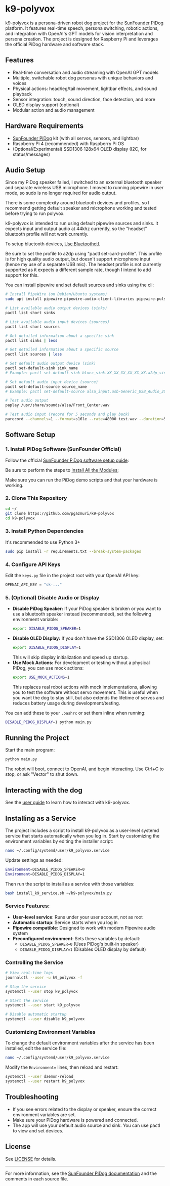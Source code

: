 # k9-polyvox

k9-polyvox is a persona-driven robot dog project for the [SunFounder PiDog](https://www.sunfounder.com/products/pidog) platform. It features real-time speech, persona switching, robotic actions, and integration with OpenAI's GPT models for vision interpretation and persona creation. The project is designed for Raspberry Pi and leverages the official PiDog hardware and software stack.

## Features

- Real-time conversation and audio streaming with OpenAI GPT models
- Multiple, switchable robot dog personas with unique behaviors and voices
- Physical actions: head/leg/tail movement, lightbar effects, and sound playback
- Sensor integration: touch, sound direction, face detection, and more
- OLED display support (optional)
- Modular action and audio management

## Hardware Requirements

- [SunFounder PiDog](https://www.sunfounder.com/products/pidog) kit (with all servos, sensors, and lightbar)
- Raspberry Pi 4 (recommended) with Raspberry Pi OS
- (Optional/Experimental) SSD1306 128x64 OLED display (I2C, for status/messages)

## Audio Setup

Since my PiDog speaker failed, I switched to an external bluetooth speaker and separate wireless USB microphone. I moved to running pipewire in user mode, so sudo is no longer required for audio output.

There is some complexity around bluetooth devices and profiles, so I recommend getting default speaker and microphone working and tested before trying to run polyvox.

k9-polyvox is intended to run using default pipewire sources and sinks. It expects input and output audio at 44khz currently, so the "headset" bluetooth profile will not work currently.

To setup bluetooth devices, [Use Bluetoothctl](https://www.makeuseof.com/manage-bluetooth-linux-with-bluetoothctl/).

Be sure to set the profile to a2dp using "pactl set-card-profile". This profile is for high quality audio output, but doesn't support microphone input (hence my use of a separate USB mic). 
The headset profile is not currently supported as it expects a different sample rate, though I intend to add support for this.

You can install pipewire and set default sources and sinks using the cli:

```sh
# Install PipeWire (on Debian/Ubuntu systems)
sudo apt install pipewire pipewire-audio-client-libraries pipewire-pulse

# List available audio output devices (sinks)
pactl list short sinks

# List available audio input devices (sources)
pactl list short sources

# Get detailed information about a specific sink
pactl list sinks | less

# Get detailed information about a specific source
pactl list sources | less

# Set default audio output device (sink)
pactl set-default-sink sink_name
# Example: pactl set-default-sink bluez_sink.XX_XX_XX_XX_XX_XX.a2dp_sink

# Set default audio input device (source)
pactl set-default-source source_name
# Example: pactl set-default-source alsa_input.usb-Generic_USB_Audio_200901010001-00.mono-fallback

# Test audio output
paplay /usr/share/sounds/alsa/Front_Center.wav

# Test audio input (record for 5 seconds and play back)
parecord --channels=1 --format=s16le --rate=48000 test.wav --duration=5 && paplay test.wav
```

## Software Setup

### 1. Install PiDog Software (SunFounder Official)

Follow the official [SunFounder PiDog software setup guide](https://pidog.rtfd.io/):

Be sure to perform the steps to [Install All the Modules](https://docs.sunfounder.com/projects/pidog/en/latest/python/python_start/install_all_modules.html);

Make sure you can run the PiDog demo scripts and that your hardware is working.

### 2. Clone This Repository

```sh
cd ~/
git clone https://github.com/pgazmuri/k9-polyvox
cd k9-polyvox
```

### 3. Install Python Dependencies

It's recommended to use Python 3+

```sh
sudo pip install -r requirements.txt --break-system-packages
```

### 4. Configure API Keys

Edit the `keys.py` file in the project root with your OpenAI API key:

```python
OPENAI_API_KEY = "sk-..."
```

### 5. (Optional) Disable Audio or Display

- **Disable PiDog Speaker:** If your PiDog speaker is broken or you want to use a bluetooth speaker instead (recommended), set the following environment variable:
  ```sh
  export DISABLE_PIDOG_SPEAKER=1
  ```
- **Disable OLED Display:** If you don't have the SSD1306 OLED display, set:
  ```sh
  export DISABLE_PIDOG_DISPLAY=1
  ```
  This will skip display initialization and speed up startup.
- **Use Mock Actions:** For development or testing without a physical PiDog, you can use mock actions:
  ```sh
  export USE_MOCK_ACTIONS=1
  ```
  This replaces real robot actions with mock implementations, allowing you to test the software without servo movement. This is useful when you want the dog to stay still, but also extends the lifetime of servos and reduces battery usage during development/testing.

You can add these to your `.bashrc` or set them inline when running:

```sh
DISABLE_PIDOG_DISPLAY=1 python main.py
```

## Running the Project

Start the main program:

```sh
python main.py
```

The robot will boot, connect to OpenAI, and begin interacting. Use Ctrl+C to stop, or ask "Vector" to shut down.

## Interacting with the dog

See the [user guide](USING_K9-POLYVOX.md) to learn how to interact with k9-polyvox.

## Installing as a Service

The project includes a script to install k9-polyvox as a user-level systemd service that starts automatically when you log in. Start by customizing the environment variables by editing the installer script:

```sh
nano ~/.config/systemd/user/k9_polyvox.service
```

Update settings as needed:

```sh
Environment=DISABLE_PIDOG_SPEAKER=0
Environment=DISABLE_PIDOG_DISPLAY=1
```

Then run the script to install as a service with those variables:

```sh
bash install_k9_service.sh ~/k9-polyvox/main.py
```

### Service Features:

- **User-level service**: Runs under your user account, not as root
- **Automatic startup**: Service starts when you log in
- **Pipewire compatible**: Designed to work with modern Pipewire audio system
- **Preconfigured environment**: Sets these variables by default:
  - `DISABLE_PIDOG_SPEAKER=0` (Uses PiDog's built-in speaker)
  - `DISABLE_PIDOG_DISPLAY=1` (Disables OLED display by default)

### Controlling the Service

```sh
# View real-time logs
journalctl --user -u k9_polyvox -f

# Stop the service
systemctl --user stop k9_polyvox

# Start the service
systemctl --user start k9_polyvox

# Disable automatic startup
systemctl --user disable k9_polyvox
```

### Customizing Environment Variables

To change the default environment variables after the service has been installed, edit the service file:

```sh
nano ~/.config/systemd/user/k9_polyvox.service
```

Modify the `Environment=` lines, then reload and restart:

```sh
systemctl --user daemon-reload
systemctl --user restart k9_polyvox
```



## Troubleshooting

- If you see errors related to the display or speaker, ensure the correct environment variables are set.
- Make sure your PiDog hardware is powered and connected.
- The app will use your default audio source and sink.  You can use pactl to view and set devices.

## License

See [LICENSE](LICENSE) for details.

---

For more information, see the [SunFounder PiDog documentation](https://docs.sunfounder.com/projects/pidog/en/latest/) and the comments in each source file.
